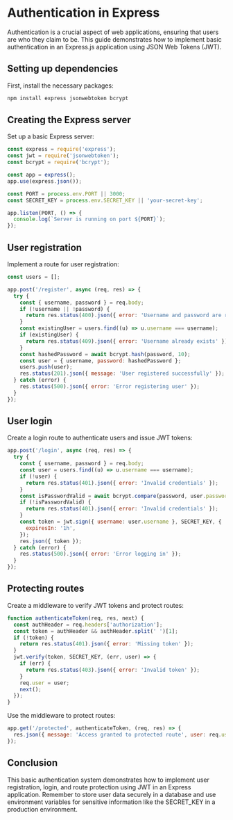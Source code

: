 # Authentication in Express #

Authentication is a crucial aspect of web applications, ensuring that users are who they claim to be. This guide demonstrates how to implement basic authentication in an Express.js application using JSON Web Tokens (JWT).

## Setting up dependencies ##

First, install the necessary packages:

```bash
npm install express jsonwebtoken bcrypt
```

## Creating the Express server ##

Set up a basic Express server:

```javascript
const express = require('express');
const jwt = require('jsonwebtoken');
const bcrypt = require('bcrypt');

const app = express();
app.use(express.json());

const PORT = process.env.PORT || 3000;
const SECRET_KEY = process.env.SECRET_KEY || 'your-secret-key';

app.listen(PORT, () => {
  console.log(`Server is running on port ${PORT}`);
});
```

## User registration ##

Implement a route for user registration:

```javascript
const users = [];

app.post('/register', async (req, res) => {
  try {
    const { username, password } = req.body;
    if (!username || !password) {
      return res.status(400).json({ error: 'Username and password are required' });
    }
    const existingUser = users.find((u) => u.username === username);
    if (existingUser) {
      return res.status(409).json({ error: 'Username already exists' });
    }
    const hashedPassword = await bcrypt.hash(password, 10);
    const user = { username, password: hashedPassword };
    users.push(user);
    res.status(201).json({ message: 'User registered successfully' });
  } catch (error) {
    res.status(500).json({ error: 'Error registering user' });
  }
});
```

## User login ##

Create a login route to authenticate users and issue JWT tokens:

```javascript
app.post('/login', async (req, res) => {
  try {
    const { username, password } = req.body;
    const user = users.find((u) => u.username === username);
    if (!user) {
      return res.status(401).json({ error: 'Invalid credentials' });
    }
    const isPasswordValid = await bcrypt.compare(password, user.password);
    if (!isPasswordValid) {
      return res.status(401).json({ error: 'Invalid credentials' });
    }
    const token = jwt.sign({ username: user.username }, SECRET_KEY, {
      expiresIn: '1h',
    });
    res.json({ token });
  } catch (error) {
    res.status(500).json({ error: 'Error logging in' });
  }
});
```

## Protecting routes ##

Create a middleware to verify JWT tokens and protect routes:

```javascript
function authenticateToken(req, res, next) {
  const authHeader = req.headers['authorization'];
  const token = authHeader && authHeader.split(' ')[1];
  if (!token) {
    return res.status(401).json({ error: 'Missing token' });
  }
  jwt.verify(token, SECRET_KEY, (err, user) => {
    if (err) {
      return res.status(403).json({ error: 'Invalid token' });
    }
    req.user = user;
    next();
  });
}
```

Use the middleware to protect routes:

```javascript
app.get('/protected', authenticateToken, (req, res) => {
  res.json({ message: 'Access granted to protected route', user: req.user });
});
```

## Conclusion ##

This basic authentication system demonstrates how to implement user registration, login, and route protection using JWT in an Express application.
Remember to store user data securely in a database and use environment variables for sensitive information like the SECRET_KEY in a production environment.
